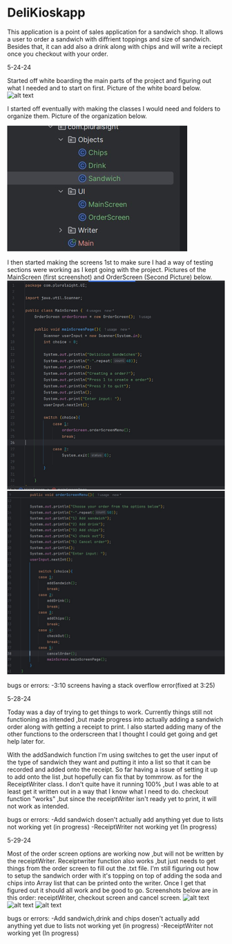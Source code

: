 # DeliKioskapp

This application is a point of sales application for a sandwich shop. It allows a user to order a sandwich with diffrient toppings and size of sandwich. Besides that, it can add also a drink along with chips and will write a reciept once you checkout with your order.

5-24-24

Started off white boarding the main parts of the project and figuring out what I needed and to start on first. 
Picture of the white board below.
![alt text](WhiteBoard.jpg)

I started off eventually with making the classes I would need and folders to organize them.
Picture of the organization below.

![alt text](HowIOrderedTheClasses.jpg)

 I then started making the screens 1st to make sure I had a way of testing sections were working as I kept going with the project.
 Pictures of the MainScreen (first screenshot) and OrderScreen (Second Picture) below.
 ![alt text](MainScreenpic.jpg)
 ![alt text](OrderScreenpic.jpg)

 bugs or errors: 
 -3:10 screens having a stack overflow error(fixed at 3:25)

 5-28-24

 Today was a day of trying to get things to work. Currently things still not functioning as intended ,but made progress into actually adding a sandwich order along with getting a receipt to print. I also started adding many of the other functions to the orderscreen that I thought I could get going and get help later for.

 With the addSandwich function I'm using switches to get the user input of the type of sandwich they want and putting it into a list so that it can be recorded and added onto the receipt. So far having a issue of setting it up to add onto the list ,but hopefully can fix that by tommrow.
 as for the ReceiptWriter class. I don't quite have it running 100% ,but I was able to at least get it written out in a way that I know what I need to do.
 checkout function "works" ,but since the receiptWriter isn't ready yet to print, it will not work as intended.

 bugs or errors:
 -Add sandwich dosen't actually add anything yet due to lists not working yet (in progress)
 -ReceiptWriter not working yet (In progress)

 5-29-24

 Most of the order screen options are working now ,but will not be written by the receiptWriter. Receiptwriter function also works ,but just needs to get things from the order screen to fill out the .txt file. I'm still figuring out how to setup the sandwich order with it's topping on top of adding the soda and chips into Array list that can be printed onto the writer. Once I get that figured out it should all work and be good to go.
Screenshots below are in this order: receiptWriter, checkout screen and cancel screen.
![alt text](<writer screenshot-1.jpg>)
![alt text](<checkout screen-1.jpg>)
![alt text](<Cancel order-1.jpg>)


 bugs or errors:
 -Add sandwich,drink and chips dosen't actually add anything yet due to lists not working yet (in progress)
 -ReceiptWriter not working yet (In progress)